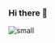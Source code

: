 ### Hi there 👋

![small]([https://user-images.githubusercontent.com/97985934/179248795-3a870e9b-157d-422d-a9f8-b9d2cec1f28b.svg](https://www.codewars.com/users/birbwatcher))


<!--

**birbwatcher/birbwatcher** is a ✨ _special_ ✨ repository because its `README.md` (this file) appears on your GitHub profile.

Here are some ideas to get you started:

- 🔭 I’m currently working on ...
- 🌱 I’m currently learning ...
- 👯 I’m looking to collaborate on ...
- 🤔 I’m looking for help with ...
- 💬 Ask me about ...
- 📫 How to reach me: ...
- 😄 Pronouns: ...
- ⚡ Fun fact: ...
-->
